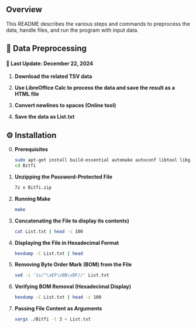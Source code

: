## Overview

This README describes the various steps and commands to preprocess the data, handle files, and run the program with input data.





## 🔌 Data Preprocessing

#### 📅 Last Update: December 22, 2024

1. **Download the related TSV data**  

2. **Use LibreOffice Calc to process the data and save the result as a HTML file**  

3. **Convert newlines to spaces (Online tool)**  

4. **Save the data as List.txt**  





## ⚙️ Installation


0. **Prerequisites**  

   ```bash
   sudo apt-get install build-essential automake autoconf libtool libgmp3-dev p7zip-full
   cd Bitfi
   ```

1. **Unzipping the Password-Protected File**  

   ```bash
   7z x Bitfi.zip
   ```

2. **Running Make**  

   ```bash
   make
   ```

3. **Concatenating the File to display its contents)**  

   ```bash
   cat List.txt | head -c 100
   ```

4. **Displaying the File in Hexadecimal Format**  

   ```bash
   hexdump -C List.txt | head
   ```

5. **Removing Byte Order Mark (BOM) from the File**  

   ```bash
   sed -i '1s/^\xEF\xBB\xBF//' List.txt
   ```

6. **Verifying BOM Removal (Hexadecimal Display)** 

   ```bash
   hexdump -C List.txt | head -c 100
   ```

7. **Passing File Content as Arguments**  

   ```bash
   xargs ./Bitfi -t 3 < List.txt
   ```
